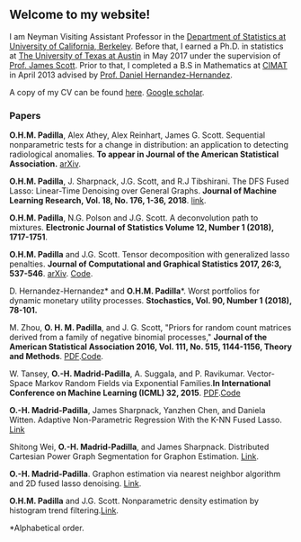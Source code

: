 ## Welcome to my website!


I am Neyman Visiting Assistant Professor in the [Department of Statistics at University of California, Berkeley](http://statistics.berkeley.edu/).  Before that, I earned a  Ph.D. in statistics at [The University of Texas at Austin](https://stat.utexas.edu/) in May 2017 under the supervision of  [Prof. James Scott](http://jgscott.github.io/). Prior to that, I completed a B.S in Mathematics at [CIMAT](https://www.cimat.mx/en) in April 2013 advised by [Prof. Daniel Hernandez-Hernandez](https://www.cimat.mx/~dher/). 

A copy of my CV  can be found [here](https://github.com/hernanmp/hernanmp.github.io/blob/master/cv_oscar_madrid.pdf).
[Google scholar](https://scholar.google.com/citations?user=--VNAYEAAAAJ&hl=en).


### Papers


**O.H.M. Padilla**,  Alex Athey, Alex Reinhart, James G. Scott.  Sequential nonparametric tests for a change in distribution: an application to detecting radiological anomalies. **To appear in Journal of the American Statistical Association.** [arXiv](https://arxiv.org/abs/1612.07867). 

**O.H.M. Padilla**, J. Sharpnack, J.G. Scott, and R.J Tibshirani. The DFS Fused Lasso: Linear-Time Denoising over General Graphs.  **Journal of Machine Learning Research, Vol. 18, No. 176, 1-36, 2018**. [link](http://www.jmlr.org/papers/volume18/16-532/16-532.pdf).

**O.H.M. Padilla**, N.G. Polson and J.G. Scott. A deconvolution path to mixtures. **Electronic Journal of Statistics Volume 12, Number 1 (2018), 1717-1751**.

**O.H.M. Padilla** and J.G. Scott.  Tensor decomposition with generalized lasso penalties. **Journal of Computational and Graphical Statistics 2017, 26:3, 537-546**. [arXiv](https://arxiv.org/abs/1502.06930). [Code](https://amstat.tandfonline.com/doi/suppl/10.1080/10618600.2016.1255638?scroll=top#.Wepa8ltSzIU).

 D. Hernandez-Hernandez* and **O.H.M. Padilla***.  Worst portfolios for dynamic monetary utility processes. **Stochastics, Vol. 90, Number 1 (2018), 78-101.**

M. Zhou, **O. H. M. Padilla**, and J. G. Scott, "Priors for random count matrices derived from a family of negative binomial processes," **Journal of the American Statistical Association   2016, Vol. 111, No. 515, 1144-1156, Theory and Methods**. [PDF](https://www.tandfonline.com/doi/abs/10.1080/01621459.2015.1075407#.V1SXkberSM8).[Code](https://github.com/mingyuanzhou/NBP_random_count_matrices).
               
 W. Tansey, **O.-H. Madrid-Padilla**, A. Suggala, and P. Ravikumar.  Vector-Space Markov Random Fields via Exponential Families.**In International Conference on Machine Learning (ICML) 32, 2015**. [PDF](http://proceedings.mlr.press/v37/tansey15.pdf).[Code](https://github.com/tansey/vsmrfs) 

 **O.-H. Madrid-Padilla**, James  Sharpnack,  Yanzhen Chen, and Daniela Witten.  Adaptive Non-Parametric Regression With the K-NN Fused Lasso. [Link](https://arxiv.org/abs/1807.11641)

Shitong Wei,  **O.-H. Madrid-Padilla**, and  James  Sharpnack.  Distributed Cartesian Power Graph Segmentation for Graphon Estimation. [Link](https://arxiv.org/abs/1805.09978).

**O.-H. Madrid-Padilla**.  Graphon estimation via nearest neighbor algorithm and 2D fused lasso denoising. [Link](https://arxiv.org/pdf/1805.07042.pdf).

**O.H.M. Padilla** and J.G. Scott.  Nonparametric density estimation by histogram trend filtering.[Link](https://arxiv.org/abs/1509.04348).

*Alphabetical order.
